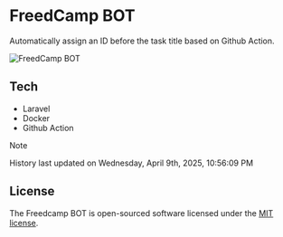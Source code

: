 # FreedCamp BOT

Automatically assign an ID before the task title based on Github Action.

![FreedCamp BOT](https://repository-images.githubusercontent.com/737932867/7d34798b-2680-471c-b089-a78a718d3d6a)

## Tech

- Laravel
- Docker
- Github Action

> [!NOTE]  
> History last updated on Wednesday, April 9th, 2025, 10:56:09 PM

## License

The Freedcamp BOT is open-sourced software licensed under the [MIT license](https://opensource.org/licenses/MIT).
